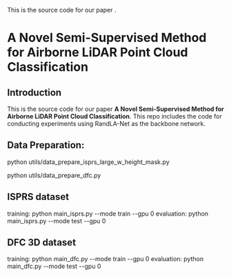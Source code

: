 This is the source code for our paper <b></b>.

# A Novel Semi-Supervised Method for Airborne LiDAR Point Cloud Classification


Introduction
------------
This is the source code for our paper **A Novel Semi-Supervised Method for Airborne LiDAR Point Cloud Classification**. This repo includes the code for conducting experiments using RandLA-Net as the backbone network.

## Data Preparation:

python utils/data_prepare_isprs_large_w_height_mask.py

python utils/data_prepare_dfc.py

## ISPRS dataset

training:
python main_isprs.py --mode train --gpu 0
evaluation:
python main_isprs.py --mode test --gpu 0


## DFC 3D dataset

training:
python main_dfc.py --mode train --gpu 0
evaluation:
python main_dfc.py --mode test --gpu 0
